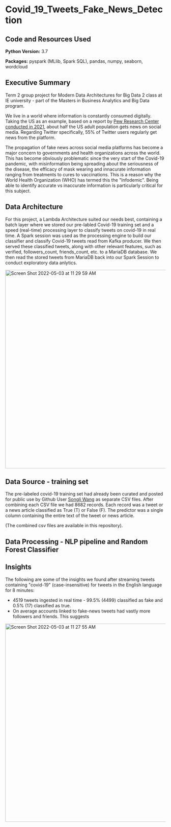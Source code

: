 # Covid_19_Tweets_Fake_News_Detection

## Code and Resources Used
**Python Version:** 3.7

**Packages:** pyspark (MLlib, Spark SQL), pandas, numpy, seaborn, wordcloud

## Executive Summary 

Term 2 group project for Modern Data Architectures for Big Data 2 class at IE university - part of the Masters in Business Analytics and Big Data program.

We live in a world where information is constantly consumed digitally. Taking the US as an example, based on a report by [Pew Research Center conducted in 2021](https://www.pewresearch.org/internet/2021/04/07/social-media-use-in-2021/), about half the US adult population gets news on social media. Regarding Twitter specifically, 55% of Twitter users regularly get news from the platform. 

The propagation of fake news across social media platforms has become a major concern to governments and health organizations across the world. This has become obviously problematic since the very start of the Covid-19 pandemic, with misinformation being spreading about the seriousness of the disease, the efficacy of mask wearing and innacurate information ranging from treatments to cures to vaccinations. This is a reason why the World Health Organization (WHO) has termed this the "Infodemic". Being able to identify accurate vs inaccurate information is particularly critical for this subject. 

## Data Architecture

For this project, a Lambda Architecture suited our needs best, containing a batch layer where we stored our pre-labled Covid-19 training set and a speed (real-time) processing layer to classify tweets on covid-19 in real time. A Spark session was used as the processing engine to build our classifier and classify Covid-19 tweets read from Kafka producer. We then served these classified tweets, along with other relevant features, such as verified, followers_count, friends_count, etc. to a MariaDB database.  We then read the stored tweets from MariaDB back into our Spark Session to conduct exploratory data anlytics.

<img width="622" alt="Screen Shot 2022-05-03 at 11 29 59 AM" src="https://user-images.githubusercontent.com/64847974/166431649-86409eb1-4c68-4e7d-87a1-803c20a874e6.png">

## Data Source - training set
The pre-labeled covid-19 training set had already been curated and posted for public use by Github User [Songli Wang](https://github.com/MickeysClubhouse) as separate CSV files. After combining each CSV file we had 8682 records. Each record was a tweet or a news article classified as True (T) or False (F). The predictor was a single column containing the entire text of the tweet or news article. 

(The combined csv files are available in this repository).


## Data Processing - NLP pipeline and Random Forest Classifier



## Insights 


The following are some of the insights we found after streaming tweets containing "covid-19" (case-insensitive) for tweets in the English language for 8 minutes: 
* 4519 tweets ingested in real time - 99.5% (4499) classified as fake and 0.5% (17) classified as true.
* On average accounts linked to fake-news tweets had vastly more followers and friends. This suggests 

<img width="621" alt="Screen Shot 2022-05-03 at 11 27 55 AM" src="https://user-images.githubusercontent.com/64847974/166431385-21ef4d87-5d5c-4a11-9fe9-a338fc8fa75d.png">


